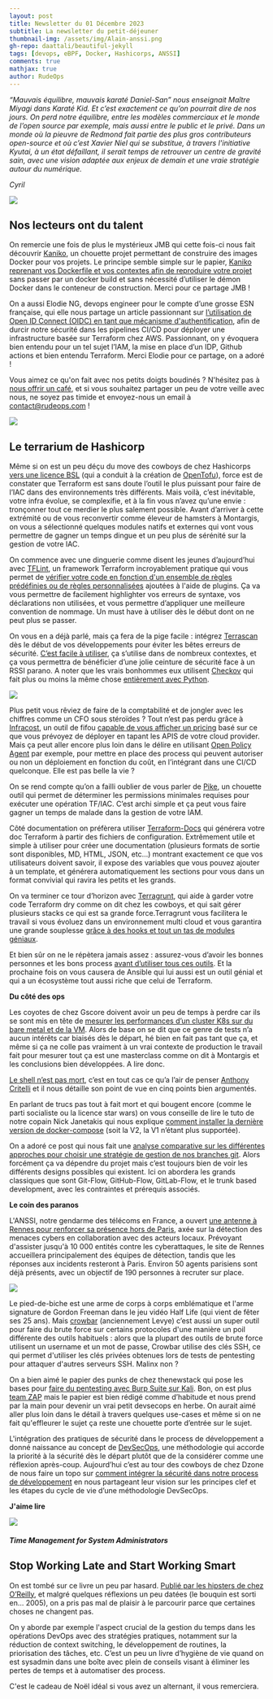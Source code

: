 ```yaml
---
layout: post
title: Newsletter du 01 Décembre 2023
subtitle: La newsletter du petit-déjeuner
thumbnail-img: /assets/img/Alain-anssi.png
gh-repo: daattali/beautiful-jekyll
tags: [devops, eBPF, Docker, Hashicorps, ANSSI]
comments: true
mathjax: true
author: RudeOps
---
```


_“Mauvais équilibre, mauvais karaté Daniel-San” nous enseignait Maître Miyagi dans Karaté Kid. Et c’est exactement ce qu’on pourrait dire de nos jours. On perd notre équilibre, entre les modèles commerciaux et le monde de l’open source par exemple, mais aussi entre le public et le privé. Dans un monde où la pieuvre de Redmond fait partie des plus gros contributeurs open-source et où c’est Xavier Niel qui se substitue, à travers l'initiative Kyutai, à un état défaillant, il serait temps de retrouver un centre de gravité sain, avec une vision adaptée aux enjeux de demain et une vraie stratégie autour du numérique._

_Cyril_  

![](https://storage.mlcdn.com/account_image/325165/einN7ZhLaqd0K80FTJWNQS49fb8uTD0O82bbnMiy.png)

## Nos lecteurs ont du talent

On remercie une fois de plus le mystérieux JMB qui cette fois-ci nous fait découvrir  [Kaniko](https://github.com/GoogleContainerTools/kaniko), un chouette projet permettant de construire des images Docker pour vos projets. Le principe semble simple sur le papier,  [Kaniko reprenant vos Dockerfile et vos contextes afin de reproduire votre projet](https://itnext.io/building-docker-images-with-kaniko-6859bdb893f6) sans passer par un docker build et sans nécessité d’utiliser le démon Docker dans le conteneur de construction. Merci pour ce partage JMB !

On a aussi Elodie NG, devops engineer pour le compte d’une grosse ESN française, qui elle nous partage un article passionnant sur  [l’utilisation de Open ID Connect (OIDC) en tant que mécanisme d'authentification](https://hedrange.com/2023/10/07/adopt-open-id-connect-oidc-in-terraform-for-secure-multi-account-ci-cd-to-aws), afin de durcir notre sécurité dans les pipelines CI/CD pour déployer une infrastructure basée sur Terraform chez AWS. Passionnant, on y évoquera bien entendu pour un tel sujet l’IAM, la mise en place d’un IDP, Github actions et bien entendu Terraform. Merci Elodie pour ce partage, on a adoré !  

Vous aimez ce qu'on fait avec nos petits doigts boudinés ? N'hésitez pas à [nous offrir un café](https://www.buymeacoffee.com/rudeops), et si vous souhaitez partager un peu de votre veille avec nous, ne soyez pas timide et envoyez-nous un email à [contact@rudeops.com](mailto:contact@rudeops.com) !

![](https://storage.mlcdn.com/account_image/325165/X2wM5qygcrwCtzjgz60sCoEUZKlBO8tDxSZdWVn4.png)

## Le terrarium de Hashicorp

Même si on est un peu déçu du move des cowboys de chez Hashicorps  [vers une licence BSL](https://www.hashicorp.com/blog/hashicorp-adopts-business-source-license)  (qui a conduit à la création de  [OpenTofu](https://opentofu.org/)), force est de constater que Terraform est sans doute l’outil le plus puissant pour faire de l’IAC dans des environnements très différents. Mais voilà, c’est inévitable, votre infra évolue, se complexifie, et à la fin vous n’avez qu’une envie : tronçonner tout ce merdier le plus salement possible. Avant d’arriver à cette extrémité ou de vous reconvertir comme éleveur de hamsters à Montargis, on vous a sélectionné quelques modules natifs et externes qui vont vous permettre de gagner un temps dingue et un peu plus de sérénité sur la gestion de votre IAC.

On commence avec une dinguerie comme disent les jeunes d’aujourd’hui avec  [TFLint](https://github.com/terraform-linters/tflint), un framework Terraform incroyablement pratique qui vous permet de  [vérifier votre code en fonction d'un ensemble de règles prédéfinies ou de règles personnalisées](https://spacelift.io/blog/what-is-tflint)  ajoutées à l'aide de plugins. Ça va vous permettre de facilement highlighter vos erreurs de syntaxe, vos déclarations non utilisées, et vous permettre d’appliquer une meilleure convention de nommage. Un must have à utiliser dès le début dont on ne peut plus se passer.

On vous en a déjà parlé, mais ça fera de la pige facile : intégrez  [Terrascan](https://runterrascan.io/) dès le début de vos développements pour éviter les bêtes erreurs de sécurité.  [C’est facile à utiliser](https://runterrascan.io/docs/policies/policies/), ça s’utilise dans de nombreux contextes, et ça vous permettra de bénéficier d’une jolie ceinture de sécurité face à un RSSI parano. A noter que les vrais bonhommes eux utilisent  [Checkov](https://www.checkov.io/) qui fait plus ou moins la même chose [entièrement avec Python](https://devopscube.com/terraform-checkov-scan/).

![](https://storage.mlcdn.com/account_image/325165/l6vFXaLqb8oQ8ClgftxN6ZOTduXfp6ERcvEjtv5D.png)

Plus petit vous rêviez de faire de la comptabilité et de jongler avec les chiffres comme un CFO sous stéroïdes ? Tout n’est pas perdu grâce à  [Infracost](https://www.infracost.io/), un outil de fifou  [capable de vous afficher un pricing](https://semaphoreci.com/blog/infracost)  basé sur ce que vous prévoyez de déployer en tapant les APIS de votre cloud provider. Mais ça peut aller encore plus loin dans le délire en utilisant  [Open Policy Agent](https://www.openpolicyagent.org/)  par exemple, pour mettre en place des process qui peuvent autoriser ou non un déploiement en fonction du coût, en l’intégrant dans une CI/CD quelconque. Elle est pas belle la vie ?

On se rend compte qu’on a failli oublier de vous parler de  [Pike](https://github.com/JamesWoolfenden/pike), un chouette outil qui permet de déterminer les permissions minimales requises pour exécuter une opération TF/IAC. C’est archi simple et ça peut vous faire gagner un temps de malade dans la gestion de votre IAM.

Côté documentation on préfèrera utiliser  [Terraform-Docs](https://github.com/terraform-docs/terraform-docs)  qui générera votre doc Terraform à partir des fichiers de configuration. Extrêmement utile et simple à utiliser pour créer une documentation (plusieurs formats de sortie sont disponibles, MD, HTML, JSON, etc…) montrant exactement ce que vos utilisateurs doivent savoir, il expose des variables que vous pouvez ajouter à un template, et générera automatiquement les sections pour vous dans un format convivial qui ravira les petits et les grands.

On va terminer ce tour d’horizon avec  [Terragrunt](https://terragrunt.gruntwork.io/), qui aide à garder votre code Terraform dry comme on dit chez les cowboys, et qui sait gérer plusieurs stacks ce qui est sa grande force.Terragrunt vous facilitera le travail si vous évoluez dans un environnement multi cloud et vous garantira une grande souplesse  [grâce à des hooks et tout un tas de modules géniaux](https://spacelift.io/blog/terragrunt).

Et bien sûr on ne le répètera jamais assez : assurez-vous d’avoir les bonnes personnes et les bons process  [avant d’utiliser tous ces outils](https://www.smartsheet.com/content/people-process-technology). Et la prochaine fois on vous causera de Ansible qui lui aussi est un outil génial et qui a un écosystème tout aussi riche que celui de Terraform.

  

**Du côté des ops**

Les coyotes de chez Gscore doivent avoir un peu de temps à perdre car ils se sont mis en tête de  [mesurer les performances d’un cluster K8s sur du bare metal et de la VM](https://thenewstack.io/does-kubernetes-really-perform-better-on-bare-metal-vs-vms/). Alors de base on se dit que ce genre de tests n’a aucun intérêts car biaisés dès le départ, hé bien en fait pas tant que ça, et même si ça ne colle pas vraiment à un vrai contexte de production le travail fait pour mesurer tout ça est une masterclass comme on dit à Montargis et les conclusions bien développées. A lire donc.

[Le shell n’est pas mort](https://itnext.io/why-you-should-still-write-shell-scripts-0a24e9174ee5), c’est en tout cas ce qu’a l’air de penser  [Anthony Critelli](https://acritelli.medium.com/?source=post_page-----0a24e9174ee5--------------------------------)  et il nous détaille son point de vue en cinq points bien argumentés.

En parlant de trucs pas tout à fait mort et qui bougent encore (comme le parti socialiste ou la licence star wars) on vous conseille de lire le tuto de notre copain Nick Janetakis qui nous explique  [comment installer la dernière version de docker-compose](https://nickjanetakis.com/blog/install-the-latest-version-of-docker-compose-v2)  (soit la V2, la V1 n’étant plus supportée).

On a adoré ce post qui nous fait une  [analyse comparative sur les différentes approches pour choisir une stratégie de gestion de nos branches git](https://medium.com/@sreekanth.thummala/choosing-the-right-git-branching-strategy-a-comparative-analysis-f5e635443423). Alors forcément ça va dépendre du projet mais c’est toujours bien de voir les différents designs possibles qui existent. Ici on abordera les grands classiques que sont Git-Flow, GitHub-Flow, GitLab-Flow, et le trunk based development, avec les contraintes et prérequis associés.  

**Le coin des paranos**

L'ANSSI, notre gendarme des télécoms en France, a ouvert  [une antenne à Rennes pour renforcer sa présence hors de Paris](https://cyber.gouv.fr/actualites/lanssi-inaugure-sa-nouvelle-antenne-rennes), axée sur la détection des menaces cybers en collaboration avec des acteurs locaux. Prévoyant d'assister jusqu'à 10 000 entités contre les cyberattaques, le site de Rennes accueillera principalement des équipes de détection, tandis que les réponses aux incidents resteront à Paris. Environ 50 agents parisiens sont déjà présents, avec un objectif de 190 personnes à recruter sur place.  

![](https://storage.mlcdn.com/account_image/325165/mzwVBTkeeM4rJiQcIIFlbpl4Q1qQs18NqjobUwDx.png)

Le pied-de-biche est une arme de corps à corps emblématique et l'arme signature de Gordon Freeman dans le jeu vidéo Half Life (qui vient de fêter ses 25 ans). Mais  [crowbar](https://github.com/galkan/crowbar) (anciennement Levye) c’est aussi un super outil pour faire du brute force sur certains protocoles d'une manière un poil différente des outils habituels : alors que la plupart des outils de brute force utilisent un username et un mot de passe, Crowbar utilise des clés SSH, ce qui permet d'utiliser les clés privées obtenues lors de tests de pentesting pour attaquer d'autres serveurs SSH. Malinx non ?

On a bien aimé le papier des punks de chez thenewstack qui pose les bases pour  [faire du pentesting avec Burp Suite sur Kali](https://thenewstack.io/pentest-your-web-apps-with-burp-suite-on-kali-linux/). Bon, on est plus  [team ZAP](https://www.zaproxy.org/)  mais le papier est bien rédigé comme d’habitude et nous prend par la main pour devenir un vrai petit devsecops en herbe. On aurait aimé aller plus loin dans le détail à travers quelques use-cases et même si on ne fait qu'effleurer le sujet ça reste une chouette porte d’entrée sur le sujet.  
  
L'intégration des pratiques de sécurité dans le process de développement a donné naissance au concept de  [DevSecOps](https://www.redhat.com/en/topics/devops/what-is-devsecops), une méthodologie qui accorde la priorité à la sécurité dès le départ plutôt que de la considérer comme une réflexion après-coup. Aujourd’hui c’est au tour des cowboys de chez Dzone de nous faire un topo sur  [comment intégrer la sécurité dans notre process de développement](https://dzone.com/articles/unlocking-the-secrets-of-devsecops-the-essential-l)  en nous partageant leur vision sur les principes clef et les étapes du cycle de vie d’une méthodologie DevSecOps.

**J'aime lire**

![](https://storage.mlcdn.com/account_image/325165/1wH7EN6zJwtIiJ0YA9NeAhHfdRa1B9jFjVZThwHU.png)

##### Time Management for System Administrators

## Stop Working Late and Start Working Smart

On est tombé sur ce livre un peu par hasard.  [Publié par les hipsters de chez O’Reilly](https://www.oreilly.com/library/view/time-management-for/0596007833/), et malgré quelques réflexions un peu datées (le bouquin est sorti en… 2005), on a pris pas mal de plaisir à le parcourir parce que certaines choses ne changent pas.

On y aborde par exemple l'aspect crucial de la gestion du temps dans les opérations DevOps avec des stratégies pratiques, notamment sur la réduction de context switching, le développement de routines, la priorisation des tâches, etc. C’est un peu un livre d’hygiène de vie quand on est sysadmin dans une boîte avec plein de conseils visant à éliminer les pertes de temps et à automatiser des process.  

C'est le cadeau de Noël idéal si vous avez un alternant, il vous remerciera.